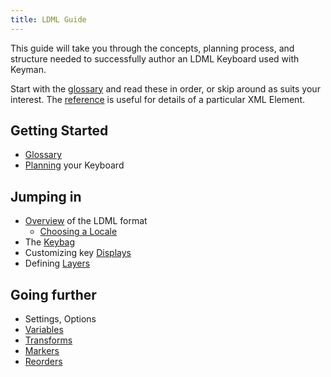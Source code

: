 ```yaml
---
title: LDML Guide
---
```


This guide will take you through the concepts, planning process, and structure needed to successfully author an LDML Keyboard used with Keyman.

Start with the [glossary](./glossary) and read these in order, or skip around as suits your interest. The [reference](../reference/) is useful for details of a particular XML Element.

## Getting Started

* [Glossary](glossary)
* [Planning](planning) your Keyboard

## Jumping in

* [Overview](overview) of the LDML format
  * [Choosing a Locale](locales)
* The [Keybag](keybag)
* Customizing key [Displays](displays)
* Defining [Layers](layers)

## Going further

* Settings, Options
* [Variables](variables)
* [Transforms](transforms)
* [Markers](markers)
* [Reorders](reorders)

